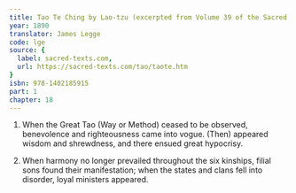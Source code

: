 ```yaml
---
title: Tao Te Ching by Lao-tzu (excerpted from Volume 39 of the Sacred Books of the East.)
year: 1890
translator: James Legge
code: lge
source: {
  label: sacred-texts.com,
  url: https://sacred-texts.com/tao/taote.htm
}
isbn: 978-1402185915
part: 1
chapter: 18
---
```

1. When the Great Tao (Way or Method) ceased to be observed, benevolence
and righteousness came into vogue. (Then) appeared wisdom and shrewdness,
and there ensued great hypocrisy. 

2. When harmony no longer prevailed throughout the six kinships, filial
sons found their manifestation; when the states and clans fell into
disorder, loyal ministers appeared.